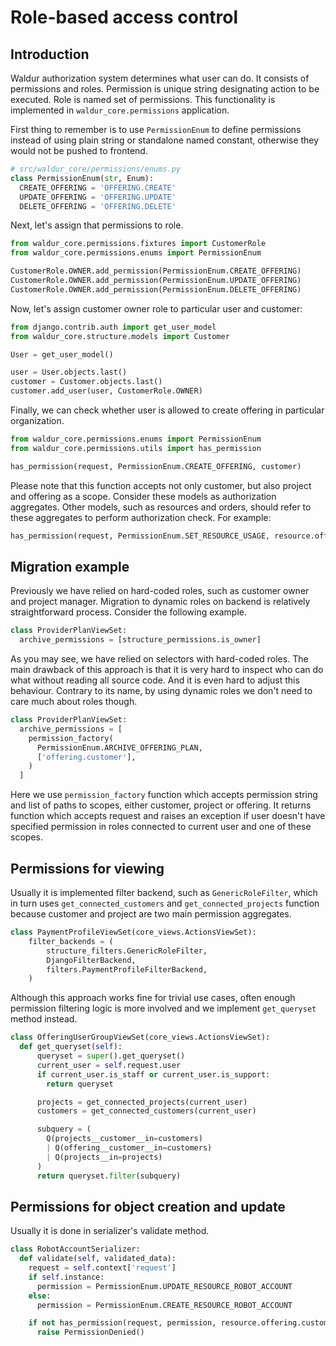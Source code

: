 # Role-based access control

## Introduction

Waldur authorization system determines what user can do. It consists of permissions and roles. Permission is unique string designating action to be executed. Role is named set of permissions. This functionality is implemented in `waldur_core.permissions` application.

First thing to remember is to use `PermissionEnum` to define permissions instead of using plain string or standalone named constant, otherwise they would not be pushed to frontend.

```python
# src/waldur_core/permissions/enums.py
class PermissionEnum(str, Enum):
  CREATE_OFFERING = 'OFFERING.CREATE'
  UPDATE_OFFERING = 'OFFERING.UPDATE'
  DELETE_OFFERING = 'OFFERING.DELETE'
```

Next, let's assign that permissions to role.

```python
from waldur_core.permissions.fixtures import CustomerRole
from waldur_core.permissions.enums import PermissionEnum

CustomerRole.OWNER.add_permission(PermissionEnum.CREATE_OFFERING)
CustomerRole.OWNER.add_permission(PermissionEnum.UPDATE_OFFERING)
CustomerRole.OWNER.add_permission(PermissionEnum.DELETE_OFFERING)
```

Now, let's assign customer owner role to particular user and customer:

```python
from django.contrib.auth import get_user_model
from waldur_core.structure.models import Customer

User = get_user_model()

user = User.objects.last()
customer = Customer.objects.last()
customer.add_user(user, CustomerRole.OWNER)
```

Finally, we can check whether user is allowed to create offering in particular organization.

```python
from waldur_core.permissions.enums import PermissionEnum
from waldur_core.permissions.utils import has_permission

has_permission(request, PermissionEnum.CREATE_OFFERING, customer)
```

Please note that this function accepts not only customer, but also project and offering as a scope.
Consider these models as authorization aggregates. Other models, such as resources and orders, should refer to these aggregates to perform authorization check. For example:

```python
has_permission(request, PermissionEnum.SET_RESOURCE_USAGE, resource.offering.customer)
```

## Migration example

Previously we have relied on hard-coded roles, such as customer owner and project manager. Migration to dynamic roles on backend is relatively straightforward process. Consider the following example.

```python
class ProviderPlanViewSet:
  archive_permissions = [structure_permissions.is_owner]
```

As you may see, we have relied on selectors with hard-coded roles. The main drawback of this approach is that it is very hard to inspect who can do what without reading all source code. And it is even hard to adjust this behaviour. Contrary to its name, by using dynamic roles we don't need to care much about roles though.

```python
class ProviderPlanViewSet:
  archive_permissions = [
    permission_factory(
      PermissionEnum.ARCHIVE_OFFERING_PLAN,
      ['offering.customer'],
    )
  ]
```

Here we use `permission_factory` function which accepts permission string and list of paths to scopes, either customer, project or offering. It returns function which accepts request and raises an exception if user doesn't have specified permission in roles connected to current user and one of these scopes.

## Permissions for viewing

Usually it is implemented filter backend, such as `GenericRoleFilter`, which in turn uses `get_connected_customers` and `get_connected_projects` function because customer and project are two main permission aggregates.

```python
class PaymentProfileViewSet(core_views.ActionsViewSet):
    filter_backends = (
        structure_filters.GenericRoleFilter,
        DjangoFilterBackend,
        filters.PaymentProfileFilterBackend,
    )
```

Although this approach works fine for trivial use cases, often enough permission filtering logic is more involved and we implement `get_queryset` method instead.

```python
class OfferingUserGroupViewSet(core_views.ActionsViewSet):
  def get_queryset(self):
      queryset = super().get_queryset()
      current_user = self.request.user
      if current_user.is_staff or current_user.is_support:
        return queryset

      projects = get_connected_projects(current_user)
      customers = get_connected_customers(current_user)

      subquery = (
        Q(projects__customer__in=customers)
        | Q(offering__customer__in=customers)
        | Q(projects__in=projects)
      )
      return queryset.filter(subquery)
```

## Permissions for object creation and update

Usually it is done in serializer's validate method.

```python
class RobotAccountSerializer:
  def validate(self, validated_data):
    request = self.context['request']
    if self.instance:
      permission = PermissionEnum.UPDATE_RESOURCE_ROBOT_ACCOUNT
    else:
      permission = PermissionEnum.CREATE_RESOURCE_ROBOT_ACCOUNT

    if not has_permission(request, permission, resource.offering.customer):
      raise PermissionDenied()
```
